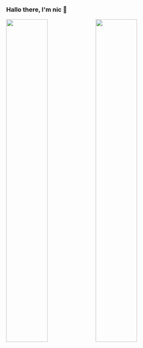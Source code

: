 ### Hallo there, I'm nic 👋
<img align="left" width="47%" src="https://github-readme-stats.vercel.app/api?username=nicholas-hgit&show_icons=true&theme=radical&rank_icon=github" />
<img width="47%" src="https://github-readme-stats.vercel.app/api/top-langs/?username=nicholas-hgit&hide_progress=true&theme=radical"/>


 
